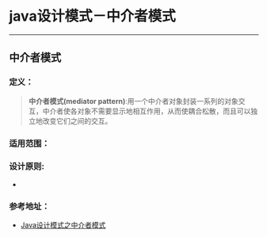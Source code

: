 # java设计模式－中介者模式

---

## 中介者模式

### 定义：

> **中介者模式(mediator pattern)**:用一个中介者对象封装一系列的对象交互，中介者使各对象不需要显示地相互作用，从而使耦合松散，而且可以独立地改变它们之间的交互。


### 适用范围：
> 



### 设计原则:

- 
  

### 参考地址：

- [ Java设计模式之中介者模式](http://blog.csdn.net/jason0539/article/details/45216585)